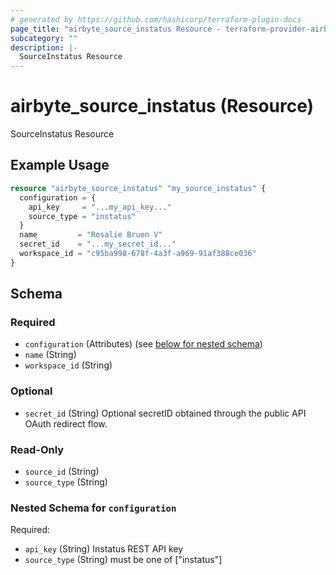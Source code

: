 ```yaml
---
# generated by https://github.com/hashicorp/terraform-plugin-docs
page_title: "airbyte_source_instatus Resource - terraform-provider-airbyte"
subcategory: ""
description: |-
  SourceInstatus Resource
---
```


# airbyte_source_instatus (Resource)

SourceInstatus Resource

## Example Usage

```terraform
resource "airbyte_source_instatus" "my_source_instatus" {
  configuration = {
    api_key     = "...my_api_key..."
    source_type = "instatus"
  }
  name         = "Rosalie Bruen V"
  secret_id    = "...my_secret_id..."
  workspace_id = "c95ba998-678f-4a3f-a969-91af388ce036"
}
```

<!-- schema generated by tfplugindocs -->
## Schema

### Required

- `configuration` (Attributes) (see [below for nested schema](#nestedatt--configuration))
- `name` (String)
- `workspace_id` (String)

### Optional

- `secret_id` (String) Optional secretID obtained through the public API OAuth redirect flow.

### Read-Only

- `source_id` (String)
- `source_type` (String)

<a id="nestedatt--configuration"></a>
### Nested Schema for `configuration`

Required:

- `api_key` (String) Instatus REST API key
- `source_type` (String) must be one of ["instatus"]


